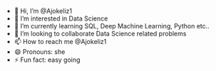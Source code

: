 - 👋 Hi, I’m @Ajokeliz1 
- 👀 I’m interested in Data Science
- 🌱 I’m currently learning SQL, Deep Machine Learning, Python etc..
- 💞️ I’m looking to collaborate Data Science related problems
- 📫 How to reach me @Ajokeliz1
- 😄 Pronouns: she
- ⚡ Fun fact: easy going

<!---
Ajokeliz1/Ajokeliz1 is a ✨ special ✨ repository because its `README.md` (this file) appears on your GitHub profile.
You can click the Preview link to take a look at your changes.
--->
